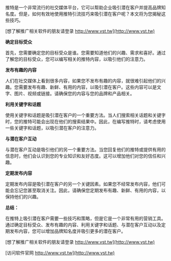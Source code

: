 推特是一个非常流行的社交媒体平台，它可以帮助企业吸引潜在客户并提高品牌知名度。但是，如何有效地使用推特引流技巧来吸引潜在客户呢？本文将为您揭秘这些技巧。

[想了解推广相关软件的朋友请登录 http://www.vst.tw](http://www.vst.tw)

**确定目标受众**

首先，您需要确定您的目标受众是谁。您需要知道他们的兴趣、需求和喜好。通过了解您的目标受众，您可以编写相关的推特内容，以吸引他们的注意力。

**发布有趣的内容**

人们在社交媒体上看到很多内容，如果您不发布有趣的内容，就很难引起他们的兴趣。您需要发布有趣、新鲜、有用的内容，以吸引潜在客户。这些内容可以是文字、图片、视频或链接。请确保您的内容与您的品牌和产品相关。

**利用关键字和话题**

使用关键字和话题是吸引潜在客户的一个重要方法。当人们搜索相关话题和关键字时，您的推特可能会出现在他们的搜索结果中。因此，在编写推特时，请考虑使用一些关键字和话题，以吸引潜在客户的注意力。

**与潜在客户互动**

与潜在客户互动是吸引他们的另一个重要方法。当您回复他们的推特或提供有用的信息时，他们会认识到您的专业知识和友好态度。这可以增加他们对您的信任和兴趣。

**定期发布内容**

定期发布内容是吸引潜在客户的另一个关键因素。如果您不经常发布内容，他们可能会忘记您甚至取消关注。因此，请确保您定期发布有趣、新鲜、有用的内容，以保持他们的兴趣。

**总结：**

在推特上吸引潜在客户需要一些技巧和策略，但是它是一个非常有用的营销工具。通过确定目标受众、发布有趣的内容、利用关键字和话题、与潜在客户互动以及定期发布内容，您可以增加品牌知名度并吸引更多的潜在客户。

[想了解推广相关软件的朋友请登录 http://www.vst.tw](http://www.vst.tw)


[访问软件官网 http://www.vst.tw](http://www.vst.tw)
